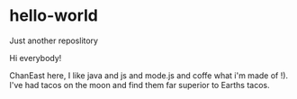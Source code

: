 # hello-world
Just another reposlitory


Hi everybody!

ChanEast here, I like java and js and mode.js and coffe what i'm made of !).
I've had tacos on the moon and find them far superior to Earths tacos.
